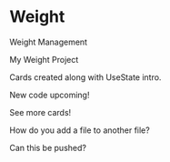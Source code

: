 # Weight

Weight Management

My Weight Project 

Cards created along with UseState intro.

New code upcoming!

See more cards!

How do you add a file to another file?

Can this be pushed?